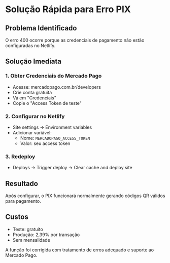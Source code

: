 # Solução Rápida para Erro PIX

## Problema Identificado
O erro 400 ocorre porque as credenciais de pagamento não estão configuradas no Netlify.

## Solução Imediata

### 1. Obter Credenciais do Mercado Pago
- Acesse: mercadopago.com.br/developers
- Crie conta gratuita
- Vá em "Credenciais" 
- Copie o "Access Token de teste"

### 2. Configurar no Netlify
- Site settings → Environment variables
- Adicionar variável:
  - Nome: `MERCADOPAGO_ACCESS_TOKEN`
  - Valor: seu access token

### 3. Redeploy
- Deploys → Trigger deploy → Clear cache and deploy site

## Resultado
Após configurar, o PIX funcionará normalmente gerando códigos QR válidos para pagamento.

## Custos
- Teste: gratuito
- Produção: 2,39% por transação
- Sem mensalidade

A função foi corrigida com tratamento de erros adequado e suporte ao Mercado Pago.